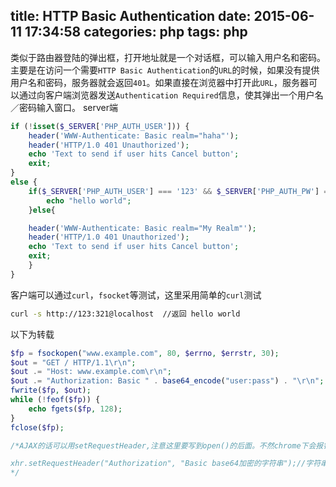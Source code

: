 title: HTTP Basic Authentication
date: 2015-06-11 17:34:58
categories: php
tags: php
---
类似于路由器登陆的弹出框，打开地址就是一个对话框，可以输入用户名和密码。主要是在访问一个需要`HTTP Basic Authentication`的`URL`的时候，如果没有提供用户名和密码，服务器就会返回`401`。如果直接在浏览器中打开此`URL`，服务器可以通过向客户端浏览器发送`Authentication Required`信息，使其弹出一个用户名／密码输入窗口。
server端
```php
if (!isset($_SERVER['PHP_AUTH_USER'])) {
    header('WWW-Authenticate: Basic realm="haha"');
    header('HTTP/1.0 401 Unauthorized');
    echo 'Text to send if user hits Cancel button';
    exit;
} 
else {
    if($_SERVER['PHP_AUTH_USER'] === '123' && $_SERVER['PHP_AUTH_PW'] === '321') {
        echo "hello world"; 
    }else{

    header('WWW-Authenticate: Basic realm="My Realm"');
    header('HTTP/1.0 401 Unauthorized');
    echo 'Text to send if user hits Cancel button';
    exit;
    }
}

```

客户端可以通过`curl`，`fsocket`等测试，这里采用简单的`curl`测试

```bash
curl -s http://123:321@localhost  //返回 hello world

```

以下为转载
```php
$fp = fsockopen("www.example.com", 80, $errno, $errstr, 30);
$out = "GET / HTTP/1.1\r\n";
$out .= "Host: www.example.com\r\n";
$out .= "Authorization: Basic " . base64_encode("user:pass") . "\r\n";
fwrite($fp, $out);
while (!feof($fp)) {
    echo fgets($fp, 128);
}
fclose($fp);

/*AJAX的话可以用setRequestHeader,注意这里要写到open()的后面。不然chrome下会报错

xhr.setRequestHeader("Authorization", "Basic base64加密的字符串");//字符串格式："用户名:密码
*/

```
